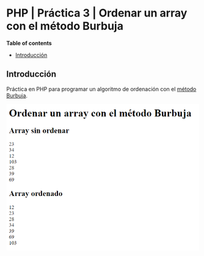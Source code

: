 # PHP | Práctica 3 | Ordenar un array con el método Burbuja

**Table of contents**

- [Introducción](#introducción)

## Introducción

Práctica en PHP para programar un algoritmo de ordenación con el [método Burbuja](https://en.wikipedia.org/wiki/Bubble_sort).

![Index - Table](./docs/index.png)
